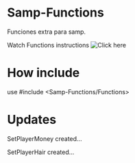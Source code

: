 # Samp-Functions
Funciones extra para samp.

Watch Functions instructions ![Click here](https://github.com/NicolasNeg/Samp-Functions/wiki/Functions)

# How include

use #include <Samp-Functions/Functions>

# Updates
SetPlayerMoney created...

SetPlayerHair created...


